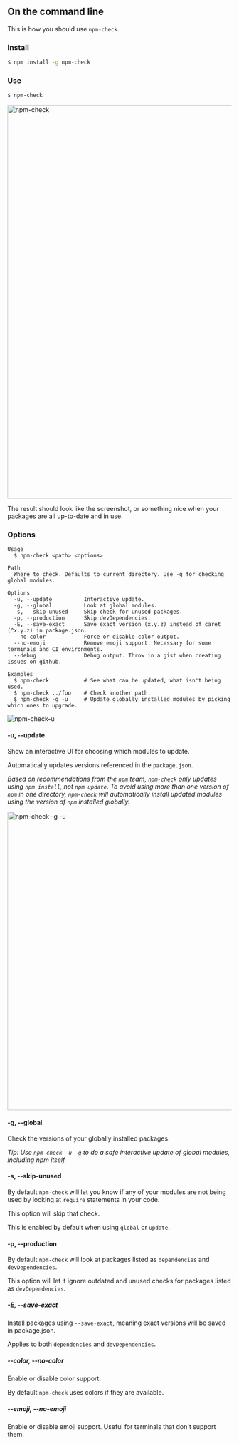 ## On the command line

This is how you should use `npm-check`. 

### Install


```bash
$ npm install -g npm-check
```

### Use


```bash
$ npm-check
```

<img width="882" alt="npm-check" src="https://cloud.githubusercontent.com/assets/51505/9569919/99c2412a-4f48-11e5-8c65-e9b6530ee991.png">

The result should look like the screenshot, or something nice when your packages are all up-to-date and in use.


### Options

```
Usage
  $ npm-check <path> <options>
  
Path
  Where to check. Defaults to current directory. Use -g for checking global modules.

Options
  -u, --update          Interactive update.
  -g, --global          Look at global modules.
  -s, --skip-unused     Skip check for unused packages.
  -p, --production      Skip devDependencies.
  -E, --save-exact      Save exact version (x.y.z) instead of caret (^x.y.z) in package.json.
  --no-color            Force or disable color output.
  --no-emoji            Remove emoji support. Necessary for some terminals and CI environments.
  --debug               Debug output. Throw in a gist when creating issues on github.

Examples
  $ npm-check           # See what can be updated, what isn't being used.
  $ npm-check ../foo    # Check another path.
  $ npm-check -g -u     # Update globally installed modules by picking which ones to upgrade.
```


![npm-check-u](https://cloud.githubusercontent.com/assets/51505/9569912/8c600cd8-4f48-11e5-8757-9387a7a21316.gif)

#### -u, --update

Show an interactive UI for choosing which modules to update.

Automatically updates versions referenced in the `package.json`.

_Based on recommendations from the `npm` team, `npm-check` only updates using `npm install`, not `npm update`.
To avoid using more than one version of `npm` in one directory, `npm-check` will automatically install updated modules
using the version of `npm` installed globally._

<img width="669" alt="npm-check -g -u" src="https://cloud.githubusercontent.com/assets/51505/9569921/9ca3aeb0-4f48-11e5-95ab-6fdb88124007.png">

#### -g, --global

Check the versions of your globally installed packages.

_Tip: Use `npm-check -u -g` to do a safe interactive update of global modules, including npm itself._

#### -s, --skip-unused

By default `npm-check` will let you know if any of your modules are not being used by looking at `require` statements
in your code.

This option will skip that check.

This is enabled by default when using `global` or `update`.

#### -p, --production

By default `npm-check` will look at packages listed as `dependencies` and `devDependencies`.

This option will let it ignore outdated and unused checks for packages listed as `devDependencies`.

##### -E, --save-exact
  
Install packages using `--save-exact`, meaning exact versions will be saved in package.json.
 
Applies to both `dependencies` and `devDependencies`.

##### --color, --no-color
  
Enable or disable color support.

By default `npm-check` uses colors if they are available.

##### --emoji, --no-emoji
  
Enable or disable emoji support. Useful for terminals that don't support them. 
